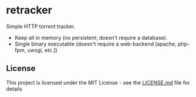 # retracker

Simple HTTP torrent tracker.

* Keep all in memory (no persistent; doesn't require a database).
* Single binary executable (doesn't require a web-backend [apache, php-fpm, uwsgi, etc.])


## License

This project is licensed under the MIT License - see the [LICENSE.md](LICENSE.md) file for details
